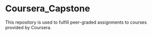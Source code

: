 # Coursera_Capstone
This repository is used to fulfill peer-graded assignments to courses provided by Coursera.
